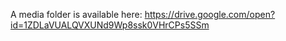 A media folder is available here: https://drive.google.com/open?id=1ZDLaVUALQVXUNd9Wp8ssk0VHrCPs5SSm



